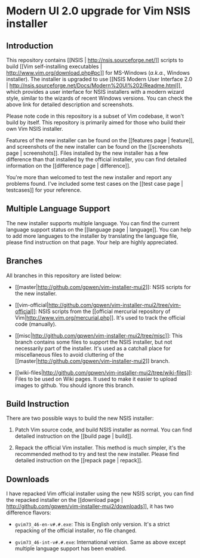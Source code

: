 # Modern UI 2.0 upgrade for Vim NSIS installer

## Introduction

This repository contains [[NSIS | http://nsis.sourceforge.net/]] scripts to
build [[Vim self-installing executables | http://www.vim.org/download.php#pc]]
for MS-Windows (*a.k.a.*, Windows installer).  The installer is upgraded to
use [[NSIS Modern User Interface 2.0 |
http://nsis.sourceforge.net/Docs/Modern%20UI%202/Readme.html]], which provides
a user interface for NSIS installers with a modern wizard style, similar to
the wizards of recent Windows versions.  You can check the above link for
detailed description and screenshots.

Please note code in this repository is a subset of Vim codebase, it won't
build by itself.  This repository is primarily aimed for those who build their
own Vim NSIS installer.

Features of the new installer can be found on the [[features page | feature]],
and screenshots of the new installer can be found on the [[screenshots page |
screenshots]].  Files installed by the new installer has a few difference than
that installed by the official installer, you can find detailed information on
the [[difference page | difference]].

You're more than welcomed to test the new installer and report any problems
found.  I've included some test cases on the [[test case page | testcases]]
for your reference.

## Multiple Language Support

The new installer supports multiple language.  You can find the current
language support status on the [[language page | language]].  You can help to
add more languages to the installer by translating the language file, please
find instruction on that page.  Your help are highly appreciated.

## Branches

All branches in this repository are listed below:

* [[master|http://github.com/gpwen/vim-installer-mui2]]:
  NSIS scripts for the new installer.

* [[vim-official|http://github.com/gpwen/vim-installer-mui2/tree/vim-official]]:
  NSIS scripts from the [[official mercurial repository of
  Vim|http://www.vim.org/mercurial.php]].  It's used to track the official
  code (manually).

* [[misc|http://github.com/gpwen/vim-installer-mui2/tree/misc]]:
  This branch contains some files to support the NSIS installer, but not
  necessarily part of the installer.  It's used as a catchall place for
  miscellaneous files to avoid cluttering of the
  [[master|http://github.com/gpwen/vim-installer-mui2]] branch.

* [[wiki-files|http://github.com/gpwen/vim-installer-mui2/tree/wiki-files]]:
  Files to be used on Wiki pages.  It used to make it easier to upload images
  to github.  You should ignore this branch.

## Build Instruction

There are two possible ways to build the new NSIS installer:

1.  Patch Vim source code, and build NSIS installer as normal.  You can find
    detailed instruction on the [[build page | build]].

2.  Repack the official Vim installer.  This method is much simpler, it's the
    recommended method to try and test the new installer.  Please find
    detailed instruction on the [[repack page | repack]].

## Downloads

I have repacked Vim official installer using the new NSIS script, you can find
the repacked installer on the [[download page |
http://github.com/gpwen/vim-installer-mui2/downloads]], it has two difference
flavors:

* `gvim73_46-en-v#.#.exe`: This is English only version.  It's a strict
  repacking of the official installer, no file changed.

* `gvim73_46-int-v#.#.exe`: International version.  Same as above except
  multiple language support has been enabled.
